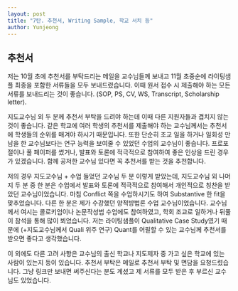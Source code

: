```yaml
---
layout: post
title: "7탄. 추천서, Writing Sample, 학교 서치 등"
author: Yunjeong
---
```


## 추천서

저는 10월 초에 추천서를 부탁드리는 메일을 교수님들께 보내고 11월 초중순에 라이팅샘플 최종을 포함한 서류들을 모두 보내드렸습니다. 이때 원서 접수 시 제출해야 하는 모든 서류를 보내드리는 것이 좋습니다. (SOP, PS, CV, WS, Transcript, Scholarship letter).

지도교수님 외 두 분께 추천서 부탁을 드려야 하는데 이때 다른 지원자들과 겹치지 않는 것이 좋습니다. 같은 학교에 여러 학생의 추천서를 제출해야 하는 교수님께서는 추천서에 학생들의 순위를 매겨야 하시기 때문입니다. 또한 단순히 조교 일을 하거나 일회성 만남을 한 교수님보다는 연구 능력을 보여줄 수 있었던 수업의 교수님이 좋습니다. 프로포절이나 풀 페이퍼를 썼거나, 발표와 토론에 적극적으로 참여하여 좋은 인상을 드린 경우가 있겠습니다. 함께 공저한 교수님 있다면 꼭 추천서를 받는 것을 추천합니다.

저의 경우 지도교수님 + 수업 들었던 교수님 두 분 이렇게 받았는데, 지도교수님 외 나머지 두 분 중 한 분은 수업에서 발표와 토론에 적극적으로 참여해서 개인적으로 칭찬을 받았던 교수님이었습니다. 마침 Conflict 쪽을 수업하시기도 하여 Substantive 한 fit을 맞추었습니다. 다른 한 분은 제가 수강했던 양적방법론 수업 교수님이었습니다. 교수님께서 여시는 콜로키엄이나 논문작성법 수업에도 참여하였고, 학회 조교로 일하거나 뒤풀이 참석을 통해 많이 뵈었습니다. 저는 라이팅샘플이 Qualitative Case Study였기 때문에 (+지도교수님께서 Quali 위주 연구) Quant를 어필할 수 있는 교수님께 추천서를 받으면 좋다고 생각했습니다.

이 외에도 다른 고려 사항은 교수님의 출신 학교나 지도제자 중 가고 싶은 학교에 있는 사람이 있는지 등이 있습니다. 추천서 부탁은 메일로 추천서 부탁 및 면담을 요청드렸습니다. 그냥 링크만 보내면 써주신다는 분도 계셨고 제 서류를 모두 받은 후 부르신 교수님도 있었습니다. 


